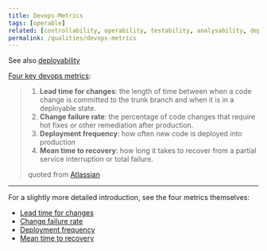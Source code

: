 ```yaml
---
title: Devops-Metrics
tags: [operable] 
related: [controllability, operability, testability, analysability, deployability]
permalink: /qualities/devops-metrics
---
```


See also [deployability](/qualities/deployability)

[Four key devops metrics](https://www.atlassian.com/devops/frameworks/devops-metrics):


>1. **Lead time for changes**: the length of time between when a code change is committed to the trunk branch and when it is in a deployable state. 
>1. **Change failure rate**: the percentage of code changes that require hot fixes or other remediation after production. 
>1. **Deployment frequency**: how often new code is deployed into production  
>1. **Mean time to recovery**: how long it takes to recover from a partial service interruption or total failure.
>
>quoted from [Atlassian](https://www.atlassian.com/devops/frameworks/devops-metrics)

<hr class="with-no-margin"/>

For a slightly more detailed introduction, see the four metrics themselves:

* [Lead time for changes](/qualities/lead-time-for-changes)
* [Change failure rate](/qualities/change-failure-rate)
* [Deployment frequency](/qualities/deployment-frequency)
* [Mean time to recovery](/qualities/mean-time-to-recovery)


